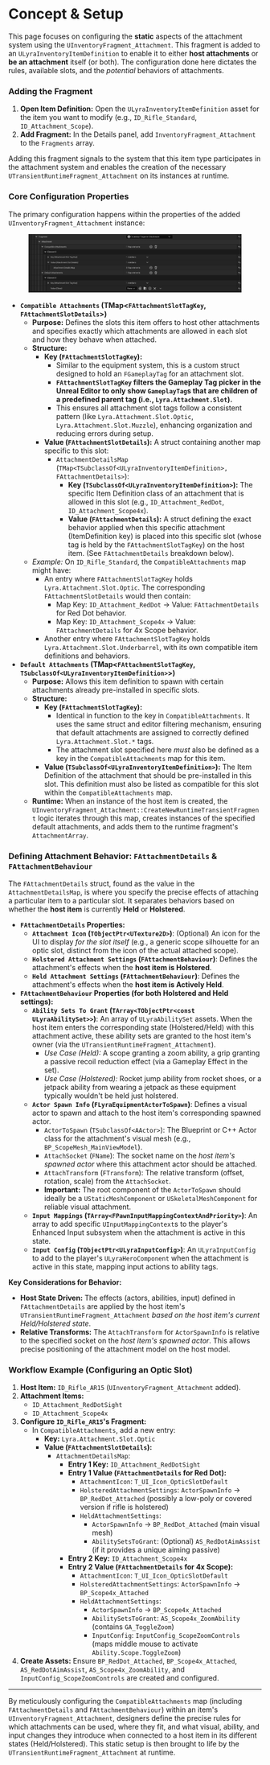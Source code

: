 # Concept & Setup

This page focuses on configuring the **static** aspects of the attachment system using the `UInventoryFragment_Attachment`. This fragment is added to an `ULyraInventoryItemDefinition` to enable it to either **host attachments** or **be an attachment** itself (or both). The configuration done here dictates the rules, available slots, and the _potential_ behaviors of attachments.

### Adding the Fragment

1. **Open Item Definition:** Open the `ULyraInventoryItemDefinition` asset for the item you want to modify (e.g., `ID_Rifle_Standard`, `ID_Attachment_Scope`).
2. **Add Fragment:** In the Details panel, add `InventoryFragment_Attachment` to the `Fragments` array.

Adding this fragment signals to the system that this item type participates in the attachment system and enables the creation of the necessary `UTransientRuntimeFragment_Attachment` on its instances at runtime.

### Core Configuration Properties

The primary configuration happens within the properties of the added `UInventoryFragment_Attachment` instance:

<figure><img src="../../../../.gitbook/assets/Screenshot 2025-05-23 011621.png" alt=""><figcaption></figcaption></figure>

* **`Compatible Attachments` (TMap<`FAttachmentSlotTagKey`, `FAttachmentSlotDetails`>)**
  * **Purpose:** Defines the slots this item offers to host other attachments and specifies exactly which attachments are allowed in each slot and how they behave when attached.
  * **Structure:**
    * **Key (`FAttachmentSlotTagKey`):**
      * Similar to the equipment system, this is a custom struct designed to hold an `FGameplayTag` for an attachment slot.
      * **`FAttachmentSlotTagKey` filters the Gameplay Tag picker in the Unreal Editor to only show `GameplayTag`s that are children of a predefined parent tag (i.e., `Lyra.Attachment.Slot`).**
      * This ensures all attachment slot tags follow a consistent pattern (like `Lyra.Attachment.Slot.Optic`, `Lyra.Attachment.Slot.Muzzle`), enhancing organization and reducing errors during setup.
    * **Value (`FAttachmentSlotDetails`):** A struct containing another map specific to this slot:
      * `AttachmentDetailsMap` (`TMap<TSubclassOf<ULyraInventoryItemDefinition>, FAttachmentDetails>`):
        * **Key (`TSubclassOf<ULyraInventoryItemDefinition>`):** The specific Item Definition class of an attachment that is allowed in this slot (e.g., `ID_Attachment_RedDot`, `ID_Attachment_Scope4x`).
        * **Value (`FAttachmentDetails`):** A struct defining the exact behavior applied when this specific attachment (ItemDefinition key) is placed into this specific slot (whose tag is held by the `FAttachmentSlotTagKey`) on the host item. (See `FAttachmentDetails` breakdown below).
  * _Example:_ On `ID_Rifle_Standard`, the `CompatibleAttachments` map might have:
    * An entry where `FAttachmentSlotTagKey` holds `Lyra.Attachment.Slot.Optic`. The corresponding `FAttachmentSlotDetails` would then contain:
      * Map Key: `ID_Attachment_RedDot` -> Value: `FAttachmentDetails` for Red Dot behavior.
      * Map Key: `ID_Attachment_Scope4x` -> Value: `FAttachmentDetails` for 4x Scope behavior.
    * Another entry where `FAttachmentSlotTagKey` holds `Lyra.Attachment.Slot.Underbarrel`, with its own compatible item definitions and behaviors.
* **`Default Attachments` (TMap<`FAttachmentSlotTagKey`, `TSubclassOf<ULyraInventoryItemDefinition>`>)**
  * **Purpose:** Allows this item definition to spawn with certain attachments already pre-installed in specific slots.
  * **Structure:**
    * **Key (`FAttachmentSlotTagKey`):**
      * Identical in function to the key in `CompatibleAttachments`. It uses the same struct and editor filtering mechanism, ensuring that default attachments are assigned to correctly defined `Lyra.Attachment.Slot.*` tags.
      * The attachment slot specified here _must_ also be defined as a key in the `CompatibleAttachments` map for this item.
    * **Value (`TSubclassOf<ULyraInventoryItemDefinition>`):** The Item Definition of the attachment that should be pre-installed in this slot. This definition must also be listed as compatible for this slot within the `CompatibleAttachments` map.
  * **Runtime:** When an instance of the host item is created, the `UInventoryFragment_Attachment::CreateNewRuntimeTransientFragment` logic iterates through this map, creates instances of the specified default attachments, and adds them to the runtime fragment's `AttachmentArray`.

### Defining Attachment Behavior: `FAttachmentDetails` & `FAttachmentBehaviour`

The `FAttachmentDetails` struct, found as the value in the `AttachmentDetailsMap`, is where you specify the precise effects of attaching a particular item to a particular slot. It separates behaviors based on whether the **host item** is currently **Held** or **Holstered**.

* **`FAttachmentDetails` Properties:**
  * **`Attachment Icon` (`TObjectPtr<UTexture2D>`)**: (Optional) An icon for the UI to display _for the slot itself_ (e.g., a generic scope silhouette for an optic slot, distinct from the icon of the actual attached scope).
  * **`Holstered Attachment Settings` (`FAttachmentBehaviour`)**: Defines the attachment's effects when the **host item is Holstered**.
  * **`Held Attachment Settings` (`FAttachmentBehaviour`)**: Defines the attachment's effects when the **host item is Actively Held**.
* **`FAttachmentBehaviour` Properties (for both Holstered and Held settings):**
  * **`Ability Sets To Grant` (`TArray<TObjectPtr<const ULyraAbilitySet>>`)**: An array of `ULyraAbilitySet` assets. When the host item enters the corresponding state (Holstered/Held) with this attachment active, these ability sets are granted to the host item's owner (via the `UTransientRuntimeFragment_Attachment`).
    * _Use Case (Held):_ A scope granting a zoom ability, a grip granting a passive recoil reduction effect (via a Gameplay Effect in the set).
    * _Use Case (Holstered):_ Rocket jump ability from rocket shoes, or a jetpack ability from wearing a jetpack as these equipment typically wouldn't be held just holstered.
  * **`Actor Spawn Info` (`FLyraEquipmentActorToSpawn`)**: Defines a visual actor to spawn and attach to the host item's corresponding spawned actor.
    * `ActorToSpawn` (`TSubclassOf<AActor>`): The Blueprint or C++ Actor class for the attachment's visual mesh (e.g., `BP_ScopeMesh_MainViewModel`).
    * `AttachSocket` (`FName`): The socket name on the _host item's spawned actor_ where this attachment actor should be attached.
    * `AttachTransform` (`FTransform`): The relative transform (offset, rotation, scale) from the `AttachSocket`.
    * **Important:** The root component of the `ActorToSpawn` should ideally be a `UStaticMeshComponent` or `USkeletalMeshComponent` for reliable visual attachment.
  * **`Input Mappings` (`TArray<FPawnInputMappingContextAndPriority>`)**: An array to add specific `UInputMappingContext`s to the player's Enhanced Input subsystem when the attachment is active in this state.
  * **`Input Config` (`TObjectPtr<ULyraInputConfig>`)**: An `ULyraInputConfig` to add to the player's `ULyraHeroComponent` when the attachment is active in this state, mapping input actions to ability tags.

**Key Considerations for Behavior:**

* **Host State Driven:** The effects (actors, abilities, input) defined in `FAttachmentDetails` are applied by the host item's `UTransientRuntimeFragment_Attachment` _based on the host item's current Held/Holstered state_.
* **Relative Transforms:** The `AttachTransform` for `ActorSpawnInfo` is relative to the specified socket on the _host item's spawned actor_. This allows precise positioning of the attachment model on the host model.

### Workflow Example (Configuring an Optic Slot)

1. **Host Item:** `ID_Rifle_AR15` (`UInventoryFragment_Attachment` added).
2. **Attachment Items:**
   * `ID_Attachment_RedDotSight`
   * `ID_Attachment_Scope4x`
3. **Configure `ID_Rifle_AR15`'s Fragment:**
   * In `CompatibleAttachments`, add a new entry:
     * **Key:** `Lyra.Attachment.Slot.Optic`
     * **Value (`FAttachmentSlotDetails`):**
       * `AttachmentDetailsMap`:
         * **Entry 1 Key:** `ID_Attachment_RedDotSight`
         * **Entry 1 Value (`FAttachmentDetails` for Red Dot):**
           * `AttachmentIcon`: `T_UI_Icon_OpticSlotDefault`
           * `HolsteredAttachmentSettings`: `ActorSpawnInfo` -> `BP_RedDot_Attached` (possibly a low-poly or covered version if rifle is holstered)
           * `HeldAttachmentSettings`:
             * `ActorSpawnInfo` -> `BP_RedDot_Attached` (main visual mesh)
             * `AbilitySetsToGrant`: (Optional) `AS_RedDotAimAssist` (if it provides a unique aiming passive)
         * **Entry 2 Key:** `ID_Attachment_Scope4x`
         * **Entry 2 Value (`FAttachmentDetails` for 4x Scope):**
           * `AttachmentIcon`: `T_UI_Icon_OpticSlotDefault`
           * `HolsteredAttachmentSettings`: `ActorSpawnInfo` -> `BP_Scope4x_Attached`
           * `HeldAttachmentSettings`:
             * `ActorSpawnInfo` -> `BP_Scope4x_Attached`
             * `AbilitySetsToGrant`: `AS_Scope4x_ZoomAbility` (contains `GA_ToggleZoom`)
             * `InputConfig`: `InputConfig_ScopeZoomControls` (maps middle mouse to activate `Ability.Scope.ToggleZoom`)
4. **Create Assets:** Ensure `BP_RedDot_Attached`, `BP_Scope4x_Attached`, `AS_RedDotAimAssist`, `AS_Scope4x_ZoomAbility`, and `InputConfig_ScopeZoomControls` are created and configured.

***

By meticulously configuring the `CompatibleAttachments` map (including `FAttachmentDetails` and `FAttachmentBehaviour`) within an item's `UInventoryFragment_Attachment`, designers define the precise rules for which attachments can be used, where they fit, and what visual, ability, and input changes they introduce when connected to a host item in its different states (Held/Holstered). This static setup is then brought to life by the `UTransientRuntimeFragment_Attachment` at runtime.
